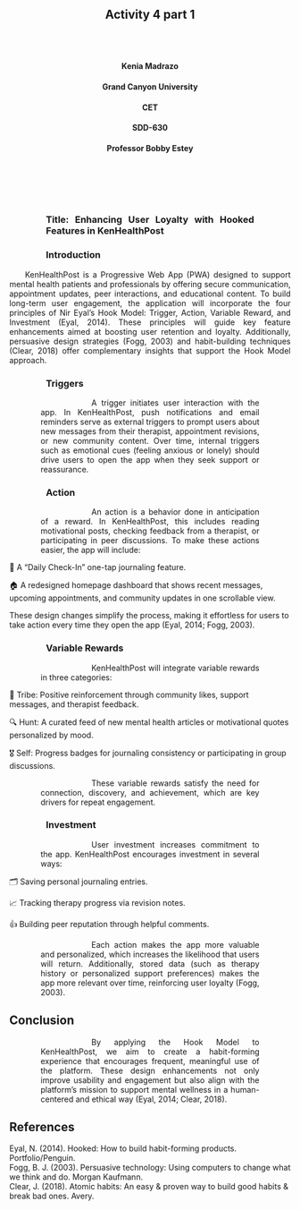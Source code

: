 <br><br>
<h2 align="center">Activity 4 part 1</h2>
<br><br>

<h4 align="center">Kenia Madrazo</h4>
<h4 align="center">Grand Canyon University</h4>
<h4 align="center">CET</h4>
<h4 align="center">SDD-630</h4>                     
<h4 align="center">Professor Bobby Estey</h4>
<br><br>                  
<br><br>



<h3><p style="text-align: justify; margin-left: 4em; margin-right: 4em;">Title: Enhancing User Loyalty with Hooked Features in KenHealthPost</h3>

<h3><p style="text-align: justify; margin-left: 4em; margin-right: 4em;">Introduction</h3>
<p style="text-align: justify;">
&emsp;&emsp;KenHealthPost is a Progressive Web App (PWA) designed to support mental health patients and professionals by offering secure communication, appointment updates, peer interactions, and educational content. To build long-term user engagement, the application will incorporate the four principles of Nir Eyal’s Hook Model: Trigger, Action, Variable Reward, and Investment (Eyal, 2014). These principles will guide key feature enhancements aimed at boosting user retention and loyalty. Additionally, persuasive design strategies (Fogg, 2003) and habit-building techniques (Clear, 2018) offer complementary insights that support the Hook Model approach.
</p>

<h3><p style="text-align: justify; margin-left: 4em; margin-right: 4em;">Triggers</h3>
<p style="text-align: justify; text-indent: 4.5em; margin-left: 4em; margin-right: 4em;">
&emsp;&emsp;A trigger initiates user interaction with the app. In KenHealthPost, push notifications and email reminders serve as external triggers to prompt users about new messages from their therapist, appointment revisions, or new community content. Over time, internal triggers such as emotional cues (feeling anxious or lonely) should drive users to open the app when they seek support or reassurance.
</p>

<h3><p style="text-align: justify; margin-left: 4em; margin-right: 4em;">Action</h3>
<p style="text-align: justify; text-indent: 4.5em; margin-left: 4em; margin-right: 4em;">
&emsp;&emsp;An action is a behavior done in anticipation of a reward. In KenHealthPost, this includes reading motivational posts, checking feedback from a therapist, or participating in peer discussions. To make these actions easier, the app will include:

📝 A “Daily Check-In” one-tap journaling feature.

🏠 A redesigned homepage dashboard that shows recent messages, upcoming appointments, and community updates in one scrollable view.

These design changes simplify the process, making it effortless for users to take action every time they open the app (Eyal, 2014; Fogg, 2003).
</p>

<h3><p style="text-align: justify; margin-left: 4em; margin-right: 4em;">Variable Rewards</h3>
<p style="text-align: justify; text-indent: 4.5em; margin-left: 4em; margin-right: 4em;">
&emsp;&emsp;KenHealthPost will integrate variable rewards in three categories:

🤝 Tribe:  Positive reinforcement through community likes, support messages, and therapist feedback.

🔍 Hunt:  A curated feed of new mental health articles or motivational quotes personalized by mood.

🎖️ Self:  Progress badges for journaling consistency or participating in group discussions.
</p>

<p style="text-align: justify; text-indent: 4.5em; margin-left: 4em; margin-right: 4em;">
&emsp;&emsp;These variable rewards satisfy the need for connection, discovery, and achievement, which are key drivers for repeat engagement.
</p>

<h3><p style="text-align: justify; margin-left: 4em; margin-right: 4em;">Investment</h3>
<p style="text-align: justify; text-indent: 4.5em; margin-left: 4em; margin-right: 4em;">
&emsp;&emsp;User investment increases commitment to the app. KenHealthPost encourages investment in several ways:

🗂️ Saving personal journaling entries.

📈 Tracking therapy progress via revision notes. 

👍 Building peer reputation through helpful comments.
</p>

<p style="text-align: justify; text-indent: 4.5em; margin-left: 4em; margin-right: 4em;">
&emsp;&emsp;Each action makes the app more valuable and personalized, which increases the likelihood that users will return. Additionally, stored data (such as therapy history or personalized support preferences) makes the app more relevant over time, reinforcing user loyalty (Fogg, 2003).
</p>

## Conclusion

<p style="text-align: justify; text-indent: 4.5em; margin-left: 4em; margin-right: 4em;">
&emsp;&emsp;By applying the Hook Model to KenHealthPost, we aim to create a habit-forming experience that encourages frequent, meaningful use of the platform. These design enhancements not only improve usability and engagement but also align with the platform’s mission to support mental wellness in a human-centered and ethical way (Eyal, 2014; Clear, 2018).
</p>

## References  
Eyal, N. (2014). Hooked: How to build habit-forming products. Portfolio/Penguin.  
Fogg, B. J. (2003). Persuasive technology: Using computers to change what we think and do. Morgan Kaufmann.  
Clear, J. (2018). Atomic habits: An easy & proven way to build good habits & break bad ones. Avery.